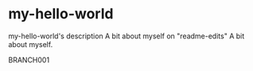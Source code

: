 # my-hello-world
my-hello-world's description
A bit about myself on "readme-edits"
A bit about myself.

BRANCH001

